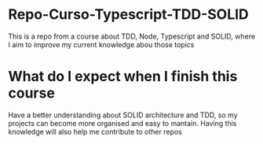 # Repo-Curso-Typescript-TDD-SOLID
This is a repo from a course about TDD, Node, Typescript and SOLID, where I aim to improve my current knowledge abou those topics

# What do I expect when I finish this course
Have a better understanding about SOLID architecture and TDD, so my projects can become more organised and easy to mantain. Having this knowledge will also help me contribute to other repos
